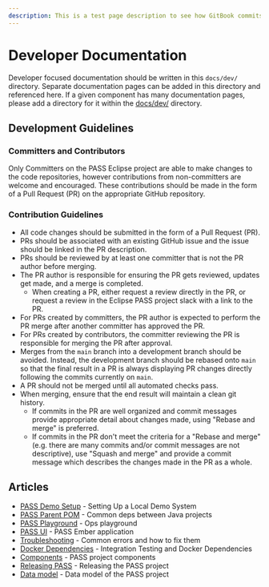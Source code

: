 ```yaml
---
description: This is a test page description to see how GitBook commits/PR work
---
```


# Developer Documentation

Developer focused documentation should be written in this `docs/dev/` directory. Separate documentation pages can be added in this directory and referenced here. If a given component has many documentation pages, please add a directory for it within the [docs/dev/](./) directory.

## Development Guidelines

### Committers and Contributors

Only Committers on the PASS Eclipse project are able to make changes to the code repositories, however contributions from non-committers are welcome and encouraged. These contributions should be made in the form of a Pull Request (PR) on the appropriate GitHub repository.

### Contribution Guidelines

* All code changes should be submitted in the form of a Pull Request (PR).
* PRs should be associated with an existing GitHub issue and the issue should be linked in the PR description.
* PRs should be reviewed by at least one committer that is not the PR author before merging.
* The PR author is responsible for ensuring the PR gets reviewed, updates get made, and a merge is completed.
  * When creating a PR, either request a review directly in the PR, or request a review in the Eclipse PASS project slack with a link to the PR.
* For PRs created by committers, the PR author is expected to perform the PR merge after another committer has approved the PR.
* For PRs created by contributors, the committer reviewing the PR is responsible for merging the PR after approval.
* Merges from the `main` branch into a development branch should be avoided. Instead, the development branch should be rebased onto `main` so that the final result in a PR is always displaying PR changes directly following the commits currently on `main`.
* A PR should not be merged until all automated checks pass.
* When merging, ensure that the end result will maintain a clean git history.
  * If commits in the PR are well organized and commit messages provide appropriate detail about changes made, using "Rebase and merge" is preferred.
  * If commits in the PR don't meet the criteria for a "Rebase and merge" (e.g. there are many commits and/or commit messages are not descriptive), use "Squash and merge" and provide a commit message which describes the changes made in the PR as a whole.

## Articles

* [PASS Demo Setup](local\_demo.md) - Setting Up a Local Demo System
* [PASS Parent POM](parent-pom.md) - Common deps between Java projects
* [PASS Playground](playground.md) - Ops playground
* [PASS UI](pass-ui.md) - PASS Ember application
* [Troubleshooting](troubleshooting.md) - Common errors and how to fix them
* [Docker Dependencies](integration-test-docker-dependencies.md) - Integration Testing and Docker Dependencies
* [Components](components.md) - PASS project components
* [Releasing PASS](release.md) - Releasing the PASS project
* [Data model](model/) - Data model of the PASS project
